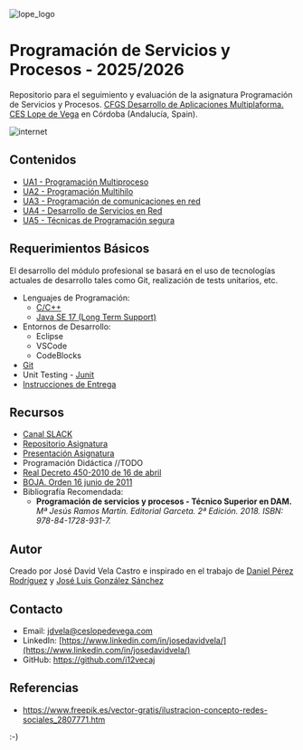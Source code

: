 ![lope_logo](https://ceslopedevega.com/wp-content/uploads/2024/12/Logo-horizontal-web.png)

# Programación de Servicios y Procesos - 2025/2026

Repositorio para el seguimiento y evaluación de la asignatura Programación de Servicios y Procesos.
[CFGS Desarrollo de Aplicaciones Multiplaforma.](https://www.ceslopedevega.com/grado-superior-desarrollo-de-aplicaciones-multiplataforma/)
[CES Lope de Vega](https://www.ceslopedevega.com/) en Córdoba (Andalucía, Spain).

![internet](https://img.freepik.com/vector-gratis/ilustracion-concepto-redes-sociales_53876-17828.jpg?)


## Contenidos
- [UA1 - Programación Multiproceso](https://github.com/i12vecaj/psp-24-25/tree/main/UA1)
- [UA2 - Programación Multihilo](https://github.com/i12vecaj/psp-24-25/tree/main/UA2)
- [UA3 - Programación de comunicaciones en red](https://github.com/i12vecaj/psp-24-25/tree/main/UA3)
- [UA4 - Desarrollo de Servicios en Red](https://github.com/i12vecaj/psp-24-25/tree/main/UA4)
- [UA5 - Técnicas de Programación segura](https://github.com/i12vecaj/psp-24-25/tree/main/UA5)

## Requerimientos Básicos

El desarrollo del módulo profesional se basará en el uso de tecnologías actuales de desarrollo tales como Git, realización de tests unitarios, etc.

- Lenguajes de Programación:
  - [C/C++](https://isocpp.org/)
  - [Java SE 17 (Long Term Support)](https://docs.oracle.com/en/java/javase/17/docs/api/index.html)
- Entornos de Desarrollo:
  - Eclipse
  - VSCode
  - CodeBlocks
- [Git](https://git-scm.com/)
- Unit Testing - [Junit](https://junit.org/junit5/)
- [Instrucciones de Entrega](https://github.com/i12vecaj/psp-24-25/blob/main/INSTRUCCIONES_ENTREGAS.md)

## Recursos

- [Canal SLACK](https://psp2025-2026.slack.com)
- [Repositorio Asignatura](https://github.com/i12vecaj/psp-25-26/)
- [Presentación Asignatura](https://docs.google.com/presentation/d/16s6Jgh-rD-lL6UgUkmvZofCnC9W-I1fRze-kLdJzP-c/edit?usp=drive_link)
- Programación Didáctica //TODO
- [Real Decreto 450-2010 de 16 de abril](https://www.boe.es/buscar/doc.php?id=BOE-A-2010-8067)
- [BOJA. Orden 16 junio de 2011](https://www.juntadeandalucia.es/boja/2011/142/20)
- Bibliografía Recomendada:
  - **Programación de servicios y procesos - Técnico Superior en DAM.** *Mª Jesús Ramos Martín. Editorial Garceta. 2ª Edición. 2018. ISBN: 978-84-1728-931-7.*


## Autor

Creado por José David Vela Castro e inspirado en el trabajo de [Daniel Pérez Rodríguez](https://twitter.com/daniteleco) y [José Luis González Sánchez](https://github.com/joseluisgs/ProgServiciosProcesos-00-2021-2022)

## Contacto
- Email: [jdvela@ceslopedevega.com](mailto:jdvela@ceslopedevega.com)
- LinkedIn: [https://www.linkedin.com/in/josedavidvela/](https://www.linkedin.com/in/josedavidvela/)
- GitHub: https://github.com/i12vecaj
## Referencias

- https://www.freepik.es/vector-gratis/ilustracion-concepto-redes-sociales_2807771.htm

:-)
